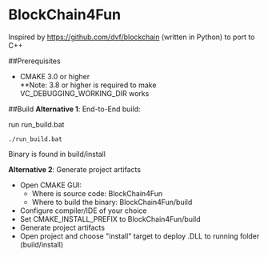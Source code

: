 # BlockChain4Fun
Inspired by https://github.com/dvf/blockchain (written in Python) to port to C++

##Prerequisites 
- CMAKE 3.0 or higher  
**Note: 3.8 or higher is required to make VC\_DEBUGGING\_WORKING_DIR works

##Build 
**Alternative 1**: End-to-End build:
 
 run run_build.bat

   
    ./run_build.bat
    

 Binary is found in build/install
 
**Alternative 2**: Generate project artifacts

- Open CMAKE GUI:
	+ Where is source code: BlockChain4Fun
	+ Where to build the binary: BlockChain4Fun/build
- Configure compiler/IDE of your choice
- Set CMAKE_INSTALL_PREFIX to BlockChain4Fun/build
- Generate project artifacts
- Open project and choose "install" target to deploy .DLL to running folder (build/install)
 
